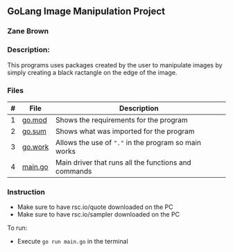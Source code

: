 ## GoLang Image Manipulation Project
### Zane Brown
### Description:

This programs uses packages created by the user to manipulate images 
by simply creating a black ractangle on the edge of the image.

### Files

|   #   | File           | Description                                                                                                     |
| :---: | -------------- | --------------------------------------------------------------------------------------------------------------- |
|   1   | [go.mod](https://github.com/ZZaner67/CMPS-4143/blob/main/Assignments/P02/go.mod)         | Shows the requirements for the program                                                                          |
|   2   | [go.sum](https://github.com/ZZaner67/CMPS-4143/blob/main/Assignments/P02/go.sum)         | Shows what was imported for the program                                                                         |
|   3   | [go.work](https://github.com/ZZaner67/CMPS-4143/blob/main/Assignments/P02/)        | Allows the use of `"."` in the program so main works                                                              |
|   4   | [main.go](https://github.com/ZZaner67/CMPS-4143/blob/main/Assignments/P02/main.go)        | Main driver that runs all the functions and commands                                                            |

### Instruction

- Make sure to have rsc.io/quote downloaded on the PC
- Make sure to have rsc.io/sampler downloaded on the PC

To run:
- Execute `go run main.go` in the terminal
